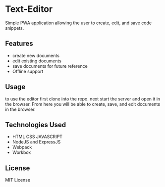 # Text-Editor
Simple PWA application allowing the user to create, edit, and save code snippets.

## Features
* create new documents
* edit existing documents
* save documents for future reference
* Offline support

## Usage
to use the editor first clone into the repo.
next start the server and open it in the browser.
From here you will be able to create, save, and edit documents in the browser.

## Technologies Used
* HTML CSS JAVASCRIPT
* NodeJS and ExpressJS
* Webpack
* Workbox

## License
MIT License